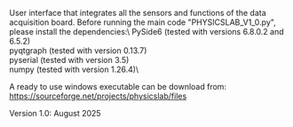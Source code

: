 User interface that integrates all the sensors and functions of the data acquisition board.
Before running the main code "PHYSICSLAB_V1_0.py", please install the dependencies:\\
  PySide6 (tested with versions 6.8.0.2  and 6.5.2)\
  pyqtgraph (tested with version 0.13.7)\
  pyserial (tested with version 3.5)\
  numpy (tested with version 1.26.4)\\

A ready to use windows executable can be download from:
https://sourceforge.net/projects/physicslab/files

Version 1.0: August 2025
